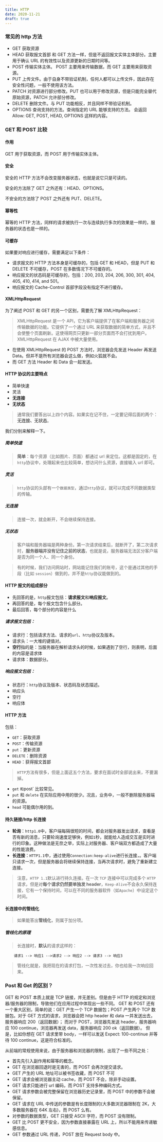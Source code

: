 ```yaml
---
title: HTTP
date: 2020-11-21
draft: true
---
```


### 常见的 http 方法

- GET 获取资源
- HEAD 获取报文首部 和 GET 方法一样，但是不返回报文实体主体部分。主要用于确认 URL 的有效性以及资源更新的日期时间等。
- POST 传输实体主体。 POST 主要用来传输数据，而 GET 主要用来获取资源。
- PUT 上传文件。由于自身不带验证机制，任何人都可以上传文件，因此存在安全性问题，一般不使用该方法。
- PATCH 对资源进行部分修改。PUT 也可以用于修改资源，但是只能完全替代原始资源，PATCH 允许部分修改。
- DELETE 删除文件。与 PUT 功能相反，并且同样不带验证机制。
- OPTIONS 查询支持的方法。查询指定的 URL 能够支持的方法。 会返回 Allow: GET, POST, HEAD, OPTIONS 这样的内容。

### GET 和 POST 比较

#### 作用

GET 用于获取资源，而 POST 用于传输实体主体。

#### 安全

安全的 HTTP 方法不会改变服务器状态，也就是说它只是可读的。

安全的方法除了 GET 之外还有：HEAD、OPTIONS。

不安全的方法除了 POST 之外还有 PUT、DELETE。

#### 幂等性

幂等的 HTTP 方法，同样的请求被执行一次与连续执行多次的效果是一样的，服务器的状态也是一样的。

#### 可缓存

如果要对响应进行缓存，需要满足以下条件：

- 请求报文的 HTTP 方法本身是可缓存的，包括 GET 和 HEAD，但是 PUT 和 DELETE 不可缓存，POST 在多数情况下不可缓存的。
- 响应报文的状态码是可缓存的，包括：200, 203, 204, 206, 300, 301, 404, 405, 410, 414, and 501。
- 响应报文的 Cache-Control 首部字段没有指定不进行缓存。

#### XMLHttpRequest

为了阐述 POST 和 GET 的另一个区别，需要先了解 XMLHttpRequest：

> XMLHttpRequest 是一个 API，它为客户端提供了在客户端和服务器之间传输数据的功能。它提供了一个通过 URL 来获取数据的简单方式，并且不会使整个页面刷新。这使得网页只更新一部分页面而不会打扰到用户。XMLHttpRequest 在 AJAX 中被大量使用。

- 在使用 XMLHttpRequest 的 POST 方法时，浏览器会先发送 Header 再发送 Data。但并不是所有浏览器会这么做，例如火狐就不会。
- 而 GET 方法 Header 和 Data 会一起发送。

#### HTTP 协议的主要特点

- 简单快速
- 灵活
- **无连接**
- **无状态**

> 通常我们要答出以上四个内容。如果实在记不住，一定要记得后面的两个：**无连接、无状态**。

我们分别来解释一下。

##### 简单快速

> **简单**：每个资源（比如图片、页面）都通过 url 来定位。这都是固定的，在`http`协议中，处理起来也比较简单，想访问什么资源，直接输入 url 即可。

##### 灵活

> `http`协议的头部有一个`数据类型`，通过`http`协议，就可以完成不同数据类型的传输。

##### 无连接

> 连接一次，就会断开，不会继续保持连接。

##### 无状态

> 客户端和服务器端是两种身份。第一次请求结束后，就断开了，第二次请求时，**服务器端并没有记住之前的状态**，也就是说，服务器端无法区分客户端是否为同一个人、同一个身份。

> 有的时候，我们访问网站时，网站能记住我们的账号，这个是通过其他的手段（比如 `session`）做到的，并不是`http`协议能做到的。

#### HTTP 报文的组成部分

- 先回答的是，`http`报文包括：**请求报文**和**响应报文**。
- 再回答的是，每个报文包含什么部分。
- 最后回答，每个部分的内容是什么

##### 请求报文包括：

- 请求行：包括请求方法、请求的`url`、`http`协议及版本。
- 请求头：一大堆的键值对。
- **空行**指的是：当服务器在解析请求头的时候，如果遇到了空行，则表明，后面的内容是请求体
- 请求体：数据部分。

##### 响应报文包括：

- 状态行：`http`协议及版本、状态码及状态描述。
- 响应头
- 空行
- 响应体

#### HTTP 方法

包括：

- `GET`：获取资源
- `POST`：传输资源
- `put`：更新资源
- `DELETE`：删除资源
- `HEAD`：获得报文首部

> `HTTP`方法有很多，但是上面这五个方法，要求在面试时全部说出来，不要漏掉。

- `get` `和`post` 比较常见。
- `put` 和 `delete` 在实际应用中用的很少。况且，业务中，一般不删除服务器端的资源。
- `head` 可能偶尔用的到。

#### 持久链接/http 长连接

- **轮询**：`http1.0`中，客户端每隔很短的时间，都会对服务器发出请求，查看是否有新的消息，只要轮询速度足够快，例如`1`秒，就能给人造成交互是实时进行的印象。这种做法是无奈之举，实际上对服务器、客户端双方都造成了大量的性能浪费。
- **长连接**：`HTTP1.1`中，通过使用`Connection:keep-alive`进行长连接，。客户端只请求一次，但是服务器会将继续保持连接，当再次请求时，避免了重新建立连接。

> 注意，`HTTP 1.1`默认进行持久连接。在一次 `TCP` 连接中可以完成多个 `HTTP` 请求，但是对**每个请求仍然要单独发 header**，`Keep-Alive`不会永久保持连接，它有一个保持时间，可以在不同的服务器软件（如`Apache`）中设定这个时间。

#### 长连接中的管线化

> 如果能答出**管线化**，则属于加分项。

##### 管线化的原理

> 长连接时，**默认**的请求这样的：

```
	请求1 --> 响应1 -->请求2 --> 响应2 --> 请求3 --> 响应3
```

> 管线化就是，我把现在的请求打包，一次性发过去，你也给我一次响应回来。

### Post 和 Get 的区别？

GET 和 POST 本质上就是 TCP 链接，并无差别。但是由于 HTTP 的规定和浏览器/服务器的限制，导致他们在应用过程中体现出一些不同。 GET 和 POST 还有一个重大区别，简单的说：GET 产生一个 TCP 数据包；POST 产生两个 TCP 数据包。对于 GET 方式的请求，浏览器会把 http header 和 data 一并发送出去，服务器响应 200（返回数据）； 而对于 POST，浏览器先发送 header，服务器响应 100 continue，浏览器再发送 data，服务器响应 200 ok（返回数据）。 但是，比如你想在 GET 请求里带 body，一样可以发送 Expect: 100-continue 并等待 100 continue，这是符合标准的。

从前端的常规使用来说，由于服务器和浏览器的限制，出现了一些不同之处：

- 首先先引入副作用和幂等的概念。
- GET 在浏览器回退时是无害的，而 POST 会再次提交请求。
- GET 产生的 URL 地址可以被书签收藏，而 POST 不可
- GET 请求会被浏览器主动 cache，而 POST 不会，除非手动设置。
- GET 请求只能进行 url 编码，而 POST 支持多种编码方式。
- GET 请求参数会被完整保留在浏览器历史记录里，而 POST 中的参数不会被保留。
- GET 请求在 URL 中传送的参数是有长度限制的(大多数浏览器限制在 2K，大多数服务器在 64K 左右)，而 POST 么有。
- 对参数的数据类型，GET 只接受 ASCII 字符，而 POST 没有限制。
- GET 比 POST 更不安全，因为参数直接暴露在 URL 上，所以不能用来传递敏感信息。
- GET 参数通过 URL 传递，POST 放在 Request body 中。
